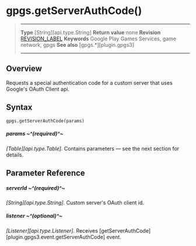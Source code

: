 # gpgs.getServerAuthCode()

> --------------------- ------------------------------------------------------------------------------------------
> __Type__              [String][api.type.String]
> __Return value__      none
> __Revision__          [REVISION_LABEL](REVISION_URL)
> __Keywords__          Google Play Games Services, game network, gpgs
> __See also__          [gpgs.*][plugin.gpgs3]
> --------------------- ------------------------------------------------------------------------------------------

## Overview

Requests a special authentication code for a custom server that uses Google's OAuth Client api.

## Syntax

	gpgs.getServerAuthCode(params)

##### params ~^(required)^~
_[Table][api.type.Table]._ Contains parameters — see the next section for details.

## Parameter Reference

##### serverId ~^(required)^~
_[String][api.type.String]._ Custom server's OAuth client id.

##### listener ~^(optional)^~
_[Listener][api.type.Listener]._ Receives [getServerAuthCode][plugin.gpgs3.event.getServerAuthCode] event.
